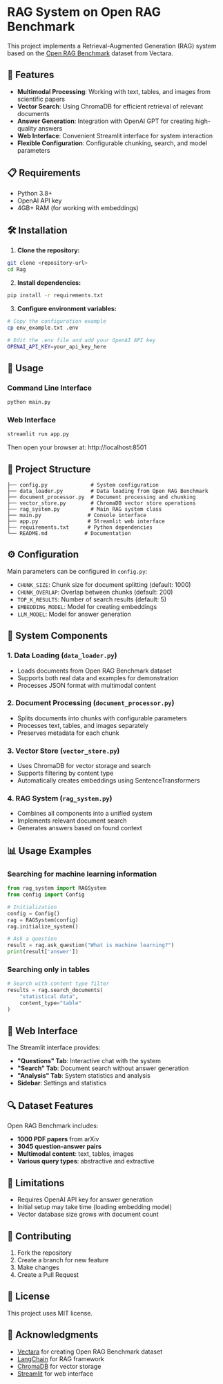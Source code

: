 # RAG System on Open RAG Benchmark

This project implements a Retrieval-Augmented Generation (RAG) system based on the [Open RAG Benchmark](https://github.com/vectara/open-rag-bench) dataset from Vectara.

## 🚀 Features

- **Multimodal Processing**: Working with text, tables, and images from scientific papers
- **Vector Search**: Using ChromaDB for efficient retrieval of relevant documents
- **Answer Generation**: Integration with OpenAI GPT for creating high-quality answers
- **Web Interface**: Convenient Streamlit interface for system interaction
- **Flexible Configuration**: Configurable chunking, search, and model parameters

## 📋 Requirements

- Python 3.8+
- OpenAI API key
- 4GB+ RAM (for working with embeddings)

## 🛠️ Installation

1. **Clone the repository:**
```bash
git clone <repository-url>
cd Rag
```

2. **Install dependencies:**
```bash
pip install -r requirements.txt
```

3. **Configure environment variables:**
```bash
# Copy the configuration example
cp env_example.txt .env

# Edit the .env file and add your OpenAI API key
OPENAI_API_KEY=your_api_key_here
```

## 🎯 Usage

### Command Line Interface

```bash
python main.py
```

### Web Interface

```bash
streamlit run app.py
```

Then open your browser at: http://localhost:8501

## 📁 Project Structure

```
├── config.py              # System configuration
├── data_loader.py         # Data loading from Open RAG Benchmark
├── document_processor.py  # Document processing and chunking
├── vector_store.py        # ChromaDB vector store operations
├── rag_system.py          # Main RAG system class
├── main.py               # Console interface
├── app.py                # Streamlit web interface
├── requirements.txt      # Python dependencies
└── README.md            # Documentation
```

## ⚙️ Configuration

Main parameters can be configured in `config.py`:

- `CHUNK_SIZE`: Chunk size for document splitting (default: 1000)
- `CHUNK_OVERLAP`: Overlap between chunks (default: 200)
- `TOP_K_RESULTS`: Number of search results (default: 5)
- `EMBEDDING_MODEL`: Model for creating embeddings
- `LLM_MODEL`: Model for answer generation

## 🔧 System Components

### 1. Data Loading (`data_loader.py`)
- Loads documents from Open RAG Benchmark dataset
- Supports both real data and examples for demonstration
- Processes JSON format with multimodal content

### 2. Document Processing (`document_processor.py`)
- Splits documents into chunks with configurable parameters
- Processes text, tables, and images separately
- Preserves metadata for each chunk

### 3. Vector Store (`vector_store.py`)
- Uses ChromaDB for vector storage and search
- Supports filtering by content type
- Automatically creates embeddings using SentenceTransformers

### 4. RAG System (`rag_system.py`)
- Combines all components into a unified system
- Implements relevant document search
- Generates answers based on found context

## 📊 Usage Examples

### Searching for machine learning information
```python
from rag_system import RAGSystem
from config import Config

# Initialization
config = Config()
rag = RAGSystem(config)
rag.initialize_system()

# Ask a question
result = rag.ask_question("What is machine learning?")
print(result['answer'])
```

### Searching only in tables
```python
# Search with content type filter
results = rag.search_documents(
    "statistical data", 
    content_type="table"
)
```

## 🎨 Web Interface

The Streamlit interface provides:

- **"Questions" Tab**: Interactive chat with the system
- **"Search" Tab**: Document search without answer generation
- **"Analysis" Tab**: System statistics and analysis
- **Sidebar**: Settings and statistics

## 🔍 Dataset Features

Open RAG Benchmark includes:
- **1000 PDF papers** from arXiv
- **3045 question-answer pairs**
- **Multimodal content**: text, tables, images
- **Various query types**: abstractive and extractive

## 🚧 Limitations

- Requires OpenAI API key for answer generation
- Initial setup may take time (loading embedding model)
- Vector database size grows with document count

## 🤝 Contributing

1. Fork the repository
2. Create a branch for new feature
3. Make changes
4. Create a Pull Request

## 📄 License

This project uses MIT license.

## 🙏 Acknowledgments

- [Vectara](https://github.com/vectara/open-rag-bench) for creating Open RAG Benchmark dataset
- [LangChain](https://github.com/langchain-ai/langchain) for RAG framework
- [ChromaDB](https://github.com/chroma-core/chroma) for vector storage
- [Streamlit](https://github.com/streamlit/streamlit) for web interface
